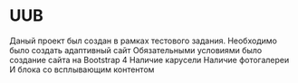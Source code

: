 # UUB
Даный проект был создан в рамках тестового задания.
Необходимо было создать адаптивный сайт
Обязательными условиями было создание сайта на Bootstrap 4
Наличие карусели
Наличие фотогалереи
И блока со всплывающим контентом
